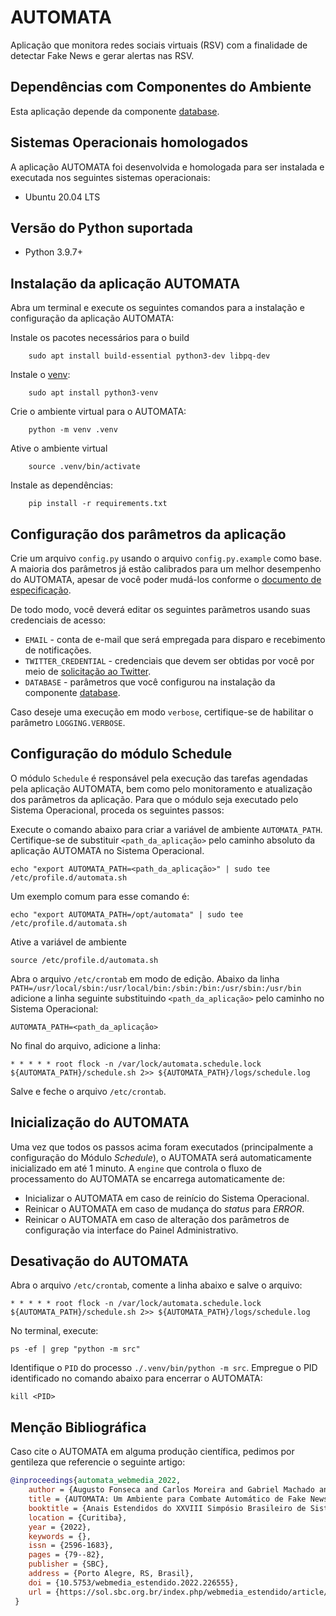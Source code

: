 # AUTOMATA
Aplicação que monitora redes sociais virtuais (RSV) com a finalidade de detectar Fake News e gerar alertas nas RSV.

## Dependências com Componentes do Ambiente
Esta aplicação depende da componente [database](https://github.com/projeto-confia/database).

## Sistemas Operacionais homologados
A aplicação AUTOMATA foi desenvolvida e homologada para ser instalada e executada nos seguintes sistemas operacionais:
* Ubuntu 20.04 LTS

## Versão do Python suportada
* Python 3.9.7+

## Instalação da aplicação AUTOMATA
Abra um terminal e execute os seguintes comandos para a instalação e configuração da aplicação AUTOMATA:

Instale os pacotes necessários para o build
```
    sudo apt install build-essential python3-dev libpq-dev
```

Instale o [venv](https://docs.python.org/3/library/venv.html):
```
    sudo apt install python3-venv
```

Crie o ambiente virtual para o AUTOMATA:
```
    python -m venv .venv
```

Ative o ambiente virtual
```
    source .venv/bin/activate
```

Instale as dependências:
```
    pip install -r requirements.txt
```

## Configuração dos parâmetros da aplicação
Crie um arquivo `config.py` usando o arquivo `config.py.example` como base. A maioria dos parâmetros já estão calibrados para um melhor desempenho do AUTOMATA, apesar de você poder mudá-los conforme o [documento de especificação](/docs/parameters.md).

De todo modo, você deverá editar os seguintes parãmetros usando suas credenciais de acesso:

* `EMAIL` - conta de e-mail que será empregada para disparo e recebimento de notificações.
* `TWITTER_CREDENTIAL` - credenciais que devem ser obtidas por você por meio de [solicitação ao Twitter](https://developer.twitter.com/en/docs/twitter-api/getting-started/getting-access-to-the-twitter-api).
* `DATABASE` - parâmetros que você configurou na instalação da componente [database](https://github.com/projeto-confia/database).

Caso deseje uma execução em modo `verbose`, certifique-se de habilitar o parâmetro `LOGGING.VERBOSE`.
## Configuração do módulo Schedule
O módulo `Schedule` é responsável pela execução das tarefas agendadas pela aplicação AUTOMATA, bem como pelo monitoramento e atualização dos parâmetros da aplicação. Para que o módulo seja executado pelo Sistema Operacional, proceda os seguintes passos:

Execute o comando abaixo para criar a variável de ambiente `AUTOMATA_PATH`. Certifique-se de substituir `<path_da_aplicação>` pelo caminho absoluto da aplicação AUTOMATA no Sistema Operacional.
```
echo "export AUTOMATA_PATH=<path_da_aplicação>" | sudo tee /etc/profile.d/automata.sh
```
Um exemplo comum para esse comando é:
```
echo "export AUTOMATA_PATH=/opt/automata" | sudo tee /etc/profile.d/automata.sh
```
Ative a variável de ambiente
```
source /etc/profile.d/automata.sh
```
Abra o arquivo `/etc/crontab` em modo de edição. Abaixo da linha `PATH=/usr/local/sbin:/usr/local/bin:/sbin:/bin:/usr/sbin:/usr/bin` adicione a linha seguinte substituindo `<path_da_aplicação>` pelo caminho no Sistema Operacional:
```
AUTOMATA_PATH=<path_da_aplicação>
```
No final do arquivo, adicione a linha:
```
* * * * * root flock -n /var/lock/automata.schedule.lock ${AUTOMATA_PATH}/schedule.sh 2>> ${AUTOMATA_PATH}/logs/schedule.log
```
Salve e feche o arquivo `/etc/crontab`.

## Inicialização do AUTOMATA
Uma vez que todos os passos acima foram executados (principalmente a configuração do Módulo _Schedule_), o AUTOMATA será automaticamente inicializado em até 1 minuto. A `engine` que controla o fluxo de processamento do AUTOMATA se encarrega automaticamente de:
* Inicializar o AUTOMATA em caso de reinício do Sistema Operacional.
* Reinicar o AUTOMATA em caso de mudança do _status_ para _ERROR_.
* Reinicar o AUTOMATA em caso de alteração dos parâmetros de configuração via interface do Painel Administrativo.


## Desativação do AUTOMATA
Abra o arquivo `/etc/crontab`, comente a linha abaixo e salve o arquivo:
```
* * * * * root flock -n /var/lock/automata.schedule.lock ${AUTOMATA_PATH}/schedule.sh 2>> ${AUTOMATA_PATH}/logs/schedule.log
```
No terminal, execute:
```
ps -ef | grep "python -m src"
```
Identifique o `PID` do processo `./.venv/bin/python -m src`. Empregue o PID identificado no comando abaixo para encerrar o AUTOMATA:
```
kill <PID>
```

## Menção Bibliográfica

Caso cite o AUTOMATA em alguma produção científica, pedimos por gentileza que referencie o seguinte artigo:

```bibtex
@inproceedings{automata_webmedia_2022,
    author = {Augusto Fonseca and Carlos Moreira and Gabriel Machado and Paulo Freire and Ronaldo Goldschmidt},
    title = {AUTOMATA: Um Ambiente para Combate Automático de Fake News em Redes Sociais Virtuais},
    booktitle = {Anais Estendidos do XXVIII Simpósio Brasileiro de Sistemas Multimídia e Web},
    location = {Curitiba},
    year = {2022},
    keywords = {},
    issn = {2596-1683},
    pages = {79--82},
    publisher = {SBC},
    address = {Porto Alegre, RS, Brasil},
    doi = {10.5753/webmedia_estendido.2022.226555},
    url = {https://sol.sbc.org.br/index.php/webmedia_estendido/article/view/21989}
 }

```
